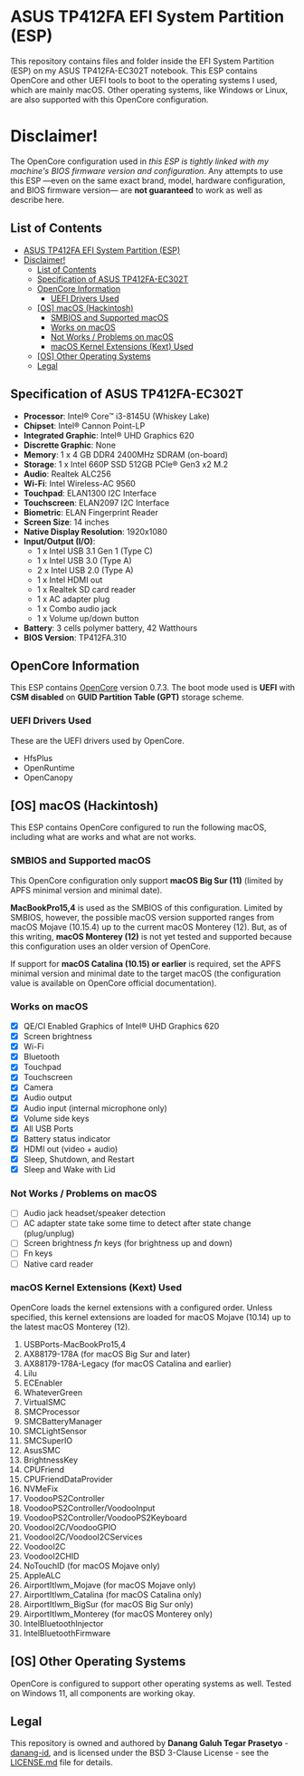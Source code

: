 # ASUS TP412FA EFI System Partition (ESP)

This repository contains files and folder inside the EFI System Partition (ESP) on my ASUS TP412FA-EC302T notebook. 
This ESP contains OpenCore and other UEFI tools to boot to the operating systems I used, which are mainly macOS. 
Other operating systems, like Windows or Linux, are also supported with this OpenCore configuration.

# Disclaimer!
The OpenCore configuration used in *this ESP is tightly linked with my machine's BIOS firmware version and configuration*.
Any attempts to use this ESP &mdash;even on the same exact brand, model, hardware configuration, and BIOS firmware 
version&mdash; are **not guaranteed** to work as well as describe here.

## List of Contents
- [ASUS TP412FA EFI System Partition (ESP)](#asus-tp412fa-efi-system-partition-esp)
- [Disclaimer!](#disclaimer)
  - [List of Contents](#list-of-contents)
  - [Specification of ASUS TP412FA-EC302T](#specification-of-asus-tp412fa-ec302t)
  - [OpenCore Information](#opencore-information)
    - [UEFI Drivers Used](#uefi-drivers-used)
  - [[OS] macOS (Hackintosh)](#os-macos-hackintosh)
    - [SMBIOS and Supported macOS](#smbios-and-supported-macos)
    - [Works on macOS](#works-on-macos)
    - [Not Works / Problems on macOS](#not-works--problems-on-macos)
    - [macOS Kernel Extensions (Kext) Used](#macos-kernel-extensions-kext-used)
  - [[OS] Other Operating Systems](#os-other-operating-systems)
  - [Legal](#legal)

## Specification of ASUS TP412FA-EC302T
- **Processor**: Intel® Core™ i3-8145U (Whiskey Lake)
- **Chipset**: Intel® Cannon Point-LP
- **Integrated Graphic**: Intel® UHD Graphics 620
- **Discrette Graphic**: None
- **Memory**: 1 x 4 GB DDR4 2400MHz SDRAM (on-board)
- **Storage**: 1 x Intel 660P SSD 512GB PCIe® Gen3 x2 M.2
- **Audio**: Realtek ALC256
- **Wi-Fi**: Intel Wireless-AC 9560
- **Touchpad**: ELAN1300 I2C Interface
- **Touchscreen**: ELAN2097 I2C Interface
- **Biometric**: ELAN Fingerprint Reader
- **Screen Size**: 14 inches
- **Native Display Resolution**: 1920x1080
- **Input/Output (I/O)**: 
  - 1 x Intel USB 3.1 Gen 1 (Type C)
  - 1 x Intel USB 3.0 (Type A)
  - 2 x Intel USB 2.0 (Type A)
  - 1 x Intel HDMI out
  - 1 x Realtek SD card reader
  - 1 x AC adapter plug
  - 1 x Combo audio jack
  - 1 x Volume up/down button
- **Battery**: 3 cells polymer battery, 42 Watthours
- **BIOS Version**: TP412FA.310

## OpenCore Information
This ESP contains [OpenCore](https://github.com/acidanthera/OpenCorePkg) version 0.7.3. The boot mode used 
is **UEFI** with **CSM disabled** on **GUID Partition Table (GPT)** storage scheme.

### UEFI Drivers Used 
These are the UEFI drivers used by OpenCore.

- HfsPlus
- OpenRuntime
- OpenCanopy

## [OS] macOS (Hackintosh)
This ESP contains OpenCore configured to run the following macOS, including what are works and what are not works.

### SMBIOS and Supported macOS
This OpenCore configuration only support **macOS Big Sur (11)** (limited by APFS minimal version and 
minimal date). 

**MacBookPro15,4** is used as the SMBIOS of this configuration. Limited by SMBIOS, however, the possible macOS version supported ranges from macOS Mojave (10.15.4) up to the current macOS Monterey (12). But, as of this writing, **macOS Monterey (12)** is not yet tested and supported because this configuration uses an older version of OpenCore.

If support for **macOS Catalina (10.15) or earlier** is required, set the APFS minimal version and minimal date
to the target macOS (the configuration value is available on OpenCore official documentation).

### Works on macOS
- [x] QE/CI Enabled Graphics of Intel® UHD Graphics 620
- [x] Screen brightness
- [x] Wi-Fi
- [x] Bluetooth
- [x] Touchpad
- [x] Touchscreen
- [x] Camera
- [x] Audio output
- [x] Audio input (internal microphone only)
- [x] Volume side keys
- [x] All USB Ports
- [x] Battery status indicator
- [x] HDMI out (video + audio)
- [x] Sleep, Shutdown, and Restart
- [x] Sleep and Wake with Lid

### Not Works / Problems on macOS
- [ ] Audio jack headset/speaker detection
- [ ] AC adapter state take some time to detect after state change (plug/unplug)
- [ ] Screen brightness *fn* keys (for brightness up and down)
- [ ] Fn keys
- [ ] Native card reader

### macOS Kernel Extensions (Kext) Used
OpenCore loads the kernel extensions with a configured order. Unless specified, this kernel extensions are loaded for 
macOS Mojave (10.14) up to the latest macOS Monterey (12).

1. USBPorts-MacBookPro15,4
2. AX88179-178A (for macOS Big Sur and later)
3. AX88179-178A-Legacy (for macOS Catalina and earlier)
4. Lilu
5. ECEnabler
6. WhateverGreen
7. VirtualSMC
8. SMCProcessor
9. SMCBatteryManager
10. SMCLightSensor
11. SMCSuperIO
12. AsusSMC
13. BrightnessKey
14. CPUFriend
15. CPUFriendDataProvider
16. NVMeFix
17. VoodooPS2Controller
18. VoodooPS2Controller/VoodooInput
19. VoodooPS2Controller/VoodooPS2Keyboard
20. VoodooI2C/VoodooGPIO
21. VoodooI2C/VoodooI2CServices
22. VoodooI2C
23. VoodooI2CHID
24. NoTouchID (for macOS Mojave only)
25. AppleALC
26. AirportItlwm_Mojave (for macOS Mojave only)
27. AirportItlwm_Catalina (for macOS Catalina only)
28. AirportItlwm_BigSur (for macOS Big Sur only)
29. AirportItlwm_Monterey (for macOS Monterey only)
30. IntelBluetoothInjector
31. IntelBluetoothFirmware

## [OS] Other Operating Systems
OpenCore is configured to support other operating systems as well. Tested on Windows 11, all 
components are working okay.

## Legal
This repository is owned and authored by **Danang Galuh Tegar Prasetyo** - [danang-id](https://github.com/danang-id),
and is licensed under the BSD 3-Clause License - see the [LICENSE.md](LICENSE.md) file for details.

